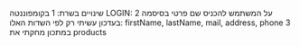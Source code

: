 שינויים בשרת:
1
בקומפוננטה
LOGIN:
על המשתמש להכניס שם פרטי בסיסמה
2
בעדכון עשיתי רק לפי השדות האלו:
firstName, lastName, mail, address, phone
3
במתכון מחקתי את 
products
